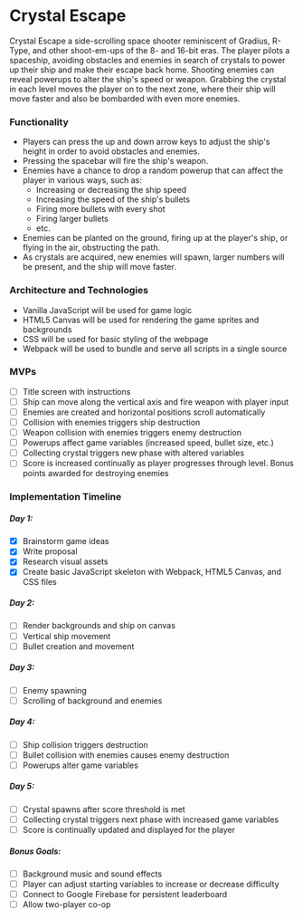 # Crystal Escape

Crystal Escape a side-scrolling space shooter reminiscent of Gradius, R-Type, and other shoot-em-ups of the 8- and 16-bit eras.
The player pilots a spaceship, avoiding obstacles and enemies in search of crystals to power up their ship and make their escape back home.
Shooting enemies can reveal powerups to alter the ship's speed or weapon.
Grabbing the crystal in each level moves the player on to the next zone, where their ship will move faster and also be bombarded with even more enemies.

### Functionality
* Players can press the up and down arrow keys to adjust the ship's height in order to avoid obstacles and enemies.
* Pressing the spacebar will fire the ship's weapon.
* Enemies have a chance to drop a random powerup that can affect the player in various ways, such as:
    * Increasing or decreasing the ship speed
    * Increasing the speed of the ship's bullets
    * Firing more bullets with every shot
    * Firing larger bullets
    * etc.
* Enemies can be planted on the ground, firing up at the player's ship, or flying in the air, obstructing the path.
* As crystals are acquired, new enemies will spawn, larger numbers will be present, and the ship will move faster.

### Architecture and Technologies
* Vanilla JavaScript will be used for game logic
* HTML5 Canvas will be used for rendering the game sprites and backgrounds
* CSS will be used for basic styling of the webpage
* Webpack will be used to bundle and serve all scripts in a single source

### MVPs
- [ ] Title screen with instructions
- [ ] Ship can move along the vertical axis and fire weapon with player input
- [ ] Enemies are created and horizontal positions scroll automatically
- [ ] Collision with enemies triggers ship destruction
- [ ] Weapon collision with enemies triggers enemy destruction
- [ ] Powerups affect game variables (increased speed, bullet size, etc.)
- [ ] Collecting crystal triggers new phase with altered variables
- [ ] Score is increased continually as player progresses through level. Bonus points awarded for destroying enemies

### Implementation Timeline

##### Day 1:
- [x] Brainstorm game ideas
- [x] Write proposal
- [x] Research visual assets
- [x] Create basic JavaScript skeleton with Webpack, HTML5 Canvas, and CSS files

##### Day 2:
- [ ] Render backgrounds and ship on canvas
- [ ] Vertical ship movement 
- [ ] Bullet creation and movement

##### Day 3:
- [ ] Enemy spawning
- [ ] Scrolling of background and enemies

##### Day 4:
- [ ] Ship collision triggers destruction
- [ ] Bullet collision with enemies causes enemy destruction
- [ ] Powerups alter game variables

##### Day 5:
- [ ] Crystal spawns after score threshold is met
- [ ] Collecting crystal triggers next phase with increased game variables
- [ ] Score is continually updated and displayed for the player

##### Bonus Goals:
- [ ] Background music and sound effects
- [ ] Player can adjust starting variables to increase or decrease difficulty
- [ ] Connect to Google Firebase for persistent leaderboard
- [ ] Allow two-player co-op
